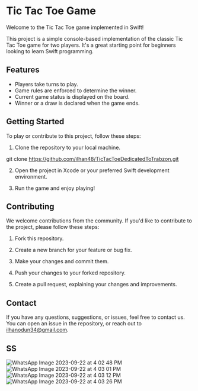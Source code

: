 # Tic Tac Toe Game

Welcome to the Tic Tac Toe game implemented in Swift!

This project is a simple console-based implementation of the classic Tic Tac Toe game for two players. It's a great starting point for beginners looking to learn Swift programming.

## Features

- Players take turns to play.
- Game rules are enforced to determine the winner.
- Current game status is displayed on the board.
- Winner or a draw is declared when the game ends.

## Getting Started

To play or contribute to this project, follow these steps:

1. Clone the repository to your local machine.

git clone https://github.com/ilhan48/TicTacToeDedicatedToTrabzon.git


2. Open the project in Xcode or your preferred Swift development environment.

3. Run the game and enjoy playing!

## Contributing

We welcome contributions from the community. If you'd like to contribute to the project, please follow these steps:

1. Fork this repository.

2. Create a new branch for your feature or bug fix.

3. Make your changes and commit them.

4. Push your changes to your forked repository.

5. Create a pull request, explaining your changes and improvements.

## Contact

If you have any questions, suggestions, or issues, feel free to contact us. You can open an issue in the repository, or reach out to ilhanodun34@gmail.com.

## SS
![WhatsApp Image 2023-09-22 at 4 02 48 PM](https://github.com/ilhan48/TicTacToeDedicatedToTrabzon/assets/58470523/d8eb6b3f-880e-4124-b49d-e5019e6e5e8b)
![WhatsApp Image 2023-09-22 at 4 03 01 PM](https://github.com/ilhan48/TicTacToeDedicatedToTrabzon/assets/58470523/6091dd6c-cd83-4837-a0d1-ccb2009128cb)
![WhatsApp Image 2023-09-22 at 4 03 12 PM](https://github.com/ilhan48/TicTacToeDedicatedToTrabzon/assets/58470523/cc173f35-de6a-4a1a-843f-a61d63a3f441)
![WhatsApp Image 2023-09-22 at 4 03 26 PM](https://github.com/ilhan48/TicTacToeDedicatedToTrabzon/assets/58470523/2c89f45f-e1e9-491a-bea7-af3f1dd1233f)


